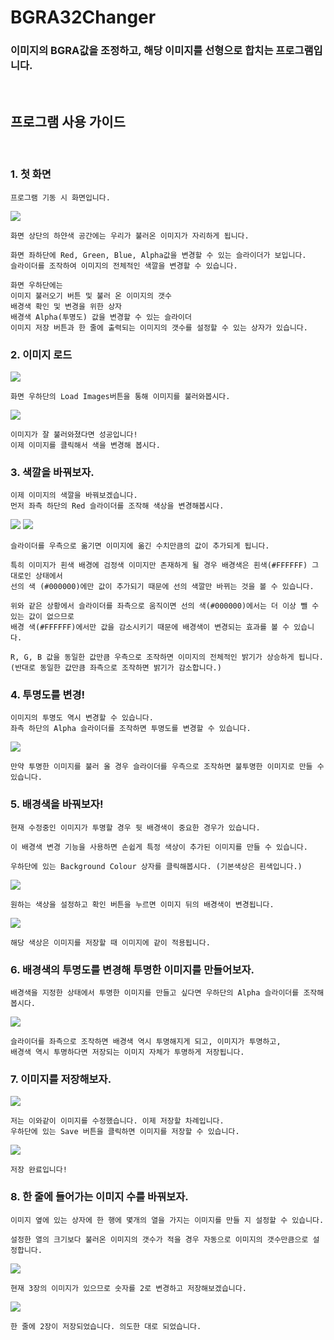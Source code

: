 # BGRA32Changer
### 이미지의 BGRA값을 조정하고, 해당 이미지를 선형으로 합치는 프로그램입니다. 

<br/>

## 프로그램 사용 가이드
<br/>

### 1. 첫 화면
    프로그램 기동 시 화면입니다. 

<img src="/Guide images/1.png"/>

    화면 상단의 하얀색 공간에는 우리가 불러온 이미지가 자리하게 됩니다.

    화면 좌하단에 Red, Green, Blue, Alpha값을 변경할 수 있는 슬라이더가 보입니다.
    슬라이더를 조작하여 이미지의 전체적인 색깔을 변경할 수 있습니다.

    화면 우하단에는
    이미지 불러오기 버튼 및 불러 온 이미지의 갯수
    배경색 확인 및 변경을 위한 상자
    배경색 Alpha(투명도) 값을 변경할 수 있는 슬라이더
    이미지 저장 버튼과 한 줄에 출력되는 이미지의 갯수를 설정할 수 있는 상자가 있습니다.
    
### 2. 이미지 로드
<img src="/Guide images/2.png"/>

    화면 우하단의 Load Images버튼을 통해 이미지를 불러와봅시다.
<img src="/Guide images/3.png"/>

    이미지가 잘 불러와졌다면 성공입니다!
    이제 이미지를 클릭해서 색을 변경해 봅시다.
    
### 3. 색깔을 바꿔보자.
    이제 이미지의 색깔을 바꿔보겠습니다.
    먼저 좌측 하단의 Red 슬라이더를 조작해 색상을 변경해봅시다.
<img src="/Guide images/4.png"/>

<img src="/Guide images/5.png"/>
    
    슬라이더를 우측으로 옮기면 이미지에 옮긴 수치만큼의 값이 추가되게 됩니다.

    특히 이미지가 흰색 배경에 검정색 이미지만 존재하게 될 경우 배경색은 흰색(#FFFFFF) 그대로인 상태에서 
    선의 색 (#000000)에만 값이 추가되기 때문에 선의 색깔만 바뀌는 것을 볼 수 있습니다.

    위와 같은 상황에서 슬라이더를 좌측으로 움직이면 선의 색(#000000)에서는 더 이상 뺄 수 있는 값이 없으므로 
    배경 색(#FFFFFF)에서만 값을 감소시키기 때문에 배경색이 변경되는 효과를 볼 수 있습니다.

    R, G, B 값을 동일한 값만큼 우측으로 조작하면 이미지의 전체적인 밝기가 상승하게 됩니다.
    (반대로 동일한 값만큼 좌측으로 조작하면 밝기가 감소합니다.)
    
### 4. 투명도를 변경!
    이미지의 투명도 역시 변경할 수 있습니다.
    좌측 하단의 Alpha 슬라이더를 조작하면 투명도를 변경할 수 있습니다.
<img src="/Guide images/6.png"/>
    
    만약 투명한 이미지를 불러 올 경우 슬라이더를 우측으로 조작하면 불투명한 이미지로 만들 수 있습니다.
### 5. 배경색을 바꿔보자!
    현재 수정중인 이미지가 투명할 경우 뒷 배경색이 중요한 경우가 있습니다.
    
    이 배경색 변경 기능을 사용하면 손쉽게 특정 색상이 추가된 이미지를 만들 수 있습니다.

    우하단에 있는 Background Colour 상자를 클릭해봅시다. (기본색상은 흰색입니다.)
<img src="/Guide images/7.png"/>

    원하는 색상을 설정하고 확인 버튼을 누르면 이미지 뒤의 배경색이 변경됩니다.
<img src="/Guide images/8.png"/>

    해당 색상은 이미지를 저장할 때 이미지에 같이 적용됩니다.
### 6. 배경색의 투명도를 변경해 투명한 이미지를 만들어보자.
    배경색을 지정한 상태에서 투명한 이미지를 만들고 싶다면 우하단의 Alpha 슬라이더를 조작해봅시다.
<img src="/Guide images/9.png"/>

    슬라이더를 좌측으로 조작하면 배경색 역시 투명해지게 되고, 이미지가 투명하고, 
    배경색 역시 투명하다면 저장되는 이미지 자체가 투명하게 저장됩니다.
### 7. 이미지를 저장해보자.
<img src="/Guide images/10.png"/>
    
    저는 이와같이 이미지를 수정했습니다. 이제 저장할 차례입니다.
    우하단에 있는 Save 버튼을 클릭하면 이미지를 저장할 수 있습니다.
<img src="/Guide images/11.png"/>
    
    저장 완료입니다! 
### 8. 한 줄에 들어가는 이미지 수를 바꿔보자.
    이미지 옆에 있는 상자에 한 행에 몇개의 열을 가지는 이미지를 만들 지 설정할 수 있습니다.

    설정한 열의 크기보다 불러온 이미지의 갯수가 적을 경우 자동으로 이미지의 갯수만큼으로 설정합니다.
<img src="/Guide images/12.png"/>

    현재 3장의 이미지가 있으므로 숫자를 2로 변경하고 저장해보겠습니다.
<img src="/Guide images/13.png"/>

    한 줄에 2장이 저장되었습니다. 의도한 대로 되었습니다.
